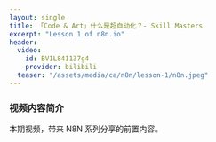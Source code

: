 ```yaml
---
layout: single
title: 「Code & Art」什么是超自动化？- Skill Masters
excerpt: "Lesson 1 of n8n.io"
header:
  video:
    id: BV1L841137g4
    provider: bilibili
  teaser: "/assets/media/ca/n8n/lesson-1/n8n.jpeg"
---
```


### 视频内容简介

本期视频，带来 N8N 系列分享的前置内容。

